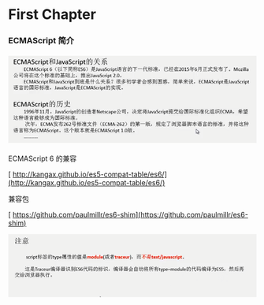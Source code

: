 # First Chapter

### ECMAScript 简介

#### ![](/assets/import.png)

ECMAScript 6 的兼容

[  http://kangax.github.io/es5-compat-table/es6/](http://kangax.github.io/es5-compat-table/es6/)

兼容包

[  https://github.com/paulmillr/es6-shim](https://github.com/paulmillr/es6-shim)

![](/assets/import2.png)[  
](https://github.com/paulmillr/es6-shim)

